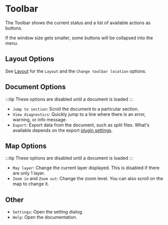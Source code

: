 # Toolbar
The Toolbar shows the current status and a list of available actions as buttons.

If the window size gets smaller, some buttons will be collapsed into the <FluentIcon name="MoreHorizontal20Filled" />
menu.

## Layout Options
See [Layout](./layout.md) for the <FluentIcon name="DataTreemap20Regular" /> `Layout` and the <FluentIcon name="Window20Regular"/> `Change toolbar location` options.

## Document Options
:::tip
These options are disabled until a document is loaded
:::

- <FluentIcon name="ListBarTree20Regular"/> `Jump to section`: Scroll the document to a particular section.
- <FluentIcon name="DocumentError20Regular" /> `View diagnostics`: Quickly jump to a line where there is an error, warning, or info message.
- <FluentIcon name="ArrowDownload20Regular" /> `Export`: Export data from the document, such as split files. What's available depends on the export [plugin settings](./plugin/getting-started.md).

## Map Options
:::tip
These options are disabled until a document is loaded
:::
- <FluentIcon name="Layer20Regular"/> `May layer`: Change the current layer displayed. This is disabled if there are only 1 layer.
- <FluentIcon name="ZoomIn20Regular"/> `Zoom in` and <FluentIcon name="ZoomOut20Regular"/> `Zoom out`: Change the zoom level. You can also scroll on the map to change it.

## Other
- <FluentIcon name="Settings20Regular" /> `Settings`: Open the setting dialog.
- <FluentIcon name="BookQuestionMark20Regular" /> `Help`: Open the documentation.
